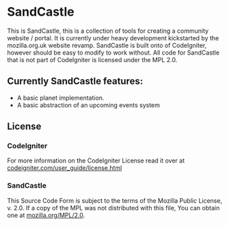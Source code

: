 # SandCastle
This is SandCastle, this is a collection of tools for creating a community website / portal. It is currently under heavy development kickstarted by the mozilla.org.uk website revamp. SandCastle is built onto of CodeIgniter, however should be easy to modify to work without. All code for SandCastle that is not part of CodeIgniter is licensed under the MPL 2.0.

## Currently SandCastle features:
 * A basic planet implementation.
 * A basic abstraction of an upcoming events system

## License
### CodeIgniter
For more information on the CodeIgniter License read it over at [codeigniter.com/user_guide/license.html](http://codeigniter.com/user_guide/license.html)

### SandCastle
This Source Code Form is subject to the terms of the Mozilla Public
License, v. 2.0. If a copy of the MPL was not distributed with this file,
You can obtain one at [mozilla.org/MPL/2.0](http://mozilla.org/MPL/2.0/).